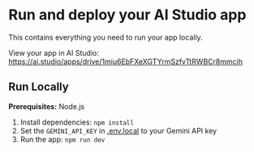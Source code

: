 
# Run and deploy your AI Studio app

This contains everything you need to run your app locally.

View your app in AI Studio: https://ai.studio/apps/drive/1miu6EbFXeXGTYrmSzfvTtRWBCr8mmcih

## Run Locally

**Prerequisites:**  Node.js


1. Install dependencies:
   `npm install`
2. Set the `GEMINI_API_KEY` in [.env.local](.env.local) to your Gemini API key
3. Run the app:
   `npm run dev`
